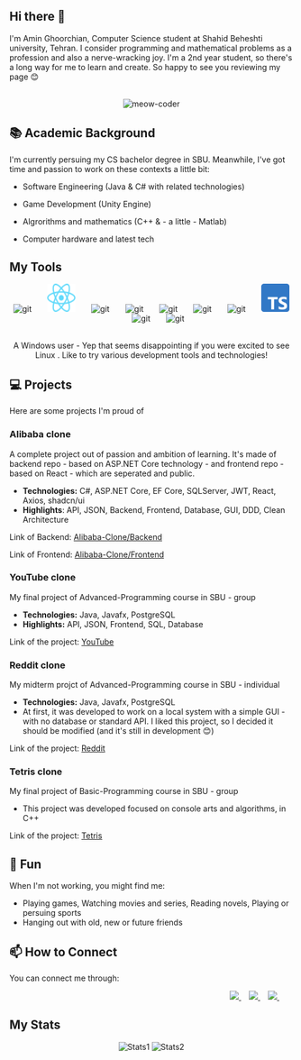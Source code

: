 ## Hi there 👋

I'm Amin Ghoorchian, Computer Science student at Shahid Beheshti university, Tehran. I consider programming and mathematical problems as a profession and also a nerve-wracking joy. I'm a 2nd year student, so there's a long way for me to learn and create. So happy to see you reviewing my page 😊

<br />
<div align="center">
    <img src="meow-coding.gif" alt="meow-coder" height=400 width=400>
</div>


## 📚 Academic Background

I'm currently persuing my CS bachelor degree in SBU. Meanwhile, I've got time and passion to work on these contexts a little bit:

- Software Engineering (Java & C# with related technologies)

- Game Development (Unity Engine)

- Algrorithms and mathematics (C++ & - a little - Matlab)

- Computer hardware and latest tech

## My Tools

<div align="center">
    <img src="icons/git.svg" alt="git" height=50 width=50>
    <img width=20 />
    <img src="icons/react.svg" alt="git" height=50 width=50>
    <img width=20 />
    <img src="icons/python.svg" alt="git" height=50 width=50>
    <img width=20 />
    <img src="icons/c++.svg" alt="git" height=50 width=50>
    <img width=20 />
    <img src="icons/java.svg" alt="git" height=50 width=50>
    <img width=20 />
    <img src="icons/csharp.svg" alt="git" height=50 width=50>
    <img width=20 />
    <img src="icons/js.svg" alt="git" height=50 width=50>
    <img width=20 />
    <img src="icons/ts.svg" alt="git" height=50 width=50>
    <img width=20 />
    <img src="icons/postgres.svg" alt="git" height=50 width=50>
    <img width=20 />
    <img src="icons/mss.svg" alt="git" height=50 width=50>
</div>

<br>
<p align="center">A Windows user - Yep that seems disappointing if you were excited to see Linux . Like to try various development tools and technologies!</p>

## 💻 Projects
Here are some projects I'm proud of

### Alibaba clone

A complete project out of passion and ambition of learning. It's made of backend repo - based on ASP.NET Core technology - and frontend repo - based on React - which are seperated and public.

- **Technologies:** C#, ASP.NET Core, EF Core, SQLServer, JWT, React, Axios, shadcn/ui
- **Highlights**: API, JSON, Backend, Frontend, Database, GUI, DDD, Clean Architecture

Link of Backend: [Alibaba-Clone/Backend](https://github.com/AminGh05/Alibaba-Clone-Backend)

Link of Frontend: [Alibaba-Clone/Frontend](https://github.com/AminGh05/Alibaba-Clone-Frontend)

### YouTube clone

My final project of Advanced-Programming course in SBU - group

- **Technologies:** Java, Javafx, PostgreSQL
- **Highlights:** API, JSON, Frontend, SQL, Database

Link of the project: [YouTube](https://github.com/AminGh05/YouTube)

### Reddit clone

My midterm projct of Advanced-Programming course in SBU - individual

- **Technologies:** Java, Javafx, PostgreSQL
- At first, it was developed to work on a local system with a simple GUI - with no database or standard API. I liked this project, so I decided it should be modified (and it's still in development 😊)

Link of the project: [Reddit](https://github.com/AminGh05/Reddit)

### Tetris clone

My final project of Basic-Programming course in SBU - group

- This project was developed focused on console arts and algorithms, in C++

Link of the project: [Tetris](https://github.com/osumy/Tetris)

## 🎉 Fun

When I'm not working, you might find me:

- Playing games, Watching movies and series, Reading novels, Playing or persuing sports
- Hanging out with old, new or future friends

## 📫 How to Connect

You can connect me through: 

<div align="right">
    <a href="https://t.me/AminGh05">
        <img src="https://img.shields.io/badge/Telegram-2CA5E0?style=flat&logo=telegram&logoColor=white" />
    </a>
    <img width=10 />
    <a href="https://www.kaggle.com/AminGh05">
        <img src="https://img.shields.io/badge/Kaggle-20BEFF?style=flat&logo=kaggle&logoColor=white" />
    </a>
    <img width=10 />
    <a href="https://www.linkedin.com/in/amin-ghoorchian">
        <img src="https://img.shields.io/badge/LinkedIn-0077B5?style=flat&logo=linkedin&logoColor=white" />
    </a>
    <img width=25 />
</div>

## My Stats

<div align="center">
    <img src="https://github-readme-stats.vercel.app/api?username=AminGh05&theme=dark&show_icons=true&hide_border=true&count_private=true" alt="Stats1" height="150">
    <img src="https://github-readme-stats.vercel.app/api/top-langs/?username=AminGh05&theme=dark&show_icons=true&hide_border=true&layout=compact" alt="Stats2" height="150">
</div>
